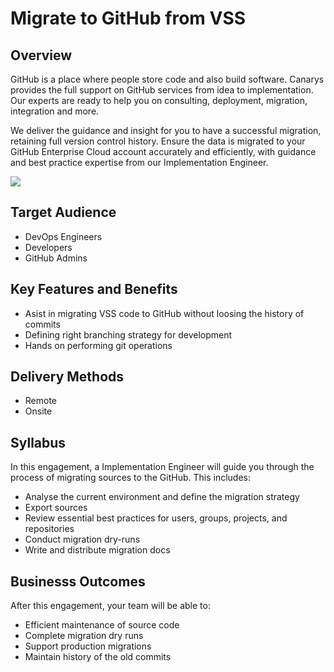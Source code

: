 # Migrate to GitHub from VSS

## Overview

GitHub is a place where people store code and also build software. Canarys provides the full support on GitHub services from idea to implementation. Our experts are ready to help you on consulting, deployment, migration, integration and more.

We deliver the guidance and insight for you to have a successful migration, retaining full version control history. Ensure the data is migrated to your GitHub Enterprise Cloud account accurately and efficiently, with guidance and best practice expertise from our Implementation Engineer.

![](media/migrations.png)

## Target Audience
- DevOps Engineers
- Developers
- GitHub Admins

## Key Features and Benefits
- Asist in migrating VSS code to GitHub without loosing the history of commits
- Defining right branching strategy for development 
- Hands on performing git operations


## Delivery Methods

- Remote
- Onsite

## Syllabus

In this engagement, a Implementation Engineer will guide you through the process of migrating sources to the GitHub. This includes:
- Analyse the current environment and define the migration strategy
- Export sources
- Review essential best practices for users, groups, projects, and repositories
- Conduct migration dry-runs
- Write and distribute migration docs

## Businesss Outcomes

After this engagement, your team will be able to:
- Efficient maintenance of source code
- Complete migration dry runs
- Support production migrations
- Maintain history of the old commits
